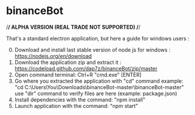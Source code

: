 # binanceBot
/**************************************/
ALPHA VERSION (REAL TRADE NOT SUPPORTED)
/**************************************/

That's a standard electron application, but here a guide for windows users :

0) Download and install last stable version of node js for windows : 
https://nodejs.org/en/download
1) Download the application zip and extract it :
https://codeload.github.com/dap7z/binanceBot/zip/master
2) Open command terminal: Ctrl+R "cmd.exe" [ENTER]
3) Go where you extracted the application with "cd" command
example: "cd C:\Users\You\Downloads\binanceBot-master\binanceBot-master"
use "dir" command to verify files are here (example: package.json) 
4) Install dependencies with the command: "npm install"
5) Launch application with the command: "npm start"